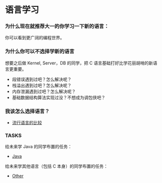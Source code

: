 # 语言学习

### 为什么现在就推荐大一的你学习一下新的语言：

你可以看到更广阔的编程世界。

### 为什么你可以不选择学新的语言

想要之后做 Kernel, Server，DB 的同学，把 C 语言基础打好比学花丽胡哨的新语言更重要。
- 段错误遇到过吧？怎么解决呢？
- 栈溢出遇到过吧？怎么解决呢？
- 内存泄漏遇到过吧？怎么解决呢？
- 基础数据结构算法实现过没？不想成为调包侠吧？


### 我该怎么选择语言？

* [流行语言的比较](LanguageComparison.md)

### TASKS

给未来学 Java 的同学布置的任务：
* [Java](../old-Plan/Plan4-java.md)

给未来学其他语言（包括 C 本身）的同学布置的任务：
* [Other](../old-Plan/Plan4-other.md)

